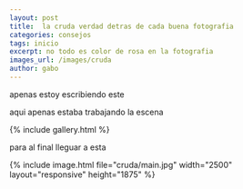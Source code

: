```yaml
---
layout: post
title:  la cruda verdad detras de cada buena fotografia
categories: consejos
tags: inicio
excerpt: no todo es color de rosa en la fotografia
images_url: /images/cruda
author: gabo
---
```



apenas estoy escribiendo este

aqui apenas estaba trabajando la escena

{% include gallery.html %}

para al final lleguar a esta

{% include image.html
    file="cruda/main.jpg"
    width="2500"
    layout="responsive"
    height="1875"
%}
